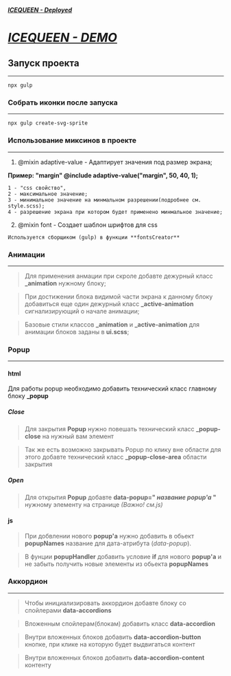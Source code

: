 **_[ICEQUEEN - Deployed](https://icequeen-cryo.com/cryo/kriokapsula/)_**

**_[ICEQUEEN - DEMO](https://ogurtsovartem.github.io/IceQueen_Landing/)_**
========================================

## Запуск проекта
-----------------------------------
```
npx gulp
```

### Собрать иконки после запуска
-----------------------------------
```
npx gulp create-svg-sprite
```

### Использование миксинов в проекте
-----------------------------------
1. @mixin adaptive-value - Адаптирует значения под размер экрана;

__Пример: "margin" @include adaptive-value("margin", 50, 40, 1);__

```
1 - "css свойство",
2 - максимальное значение;
3 - минимальное значение на минмальном разрешении(подробнее см. style.scss);
4 - разрешение экрана при котором будет применено минмальное значение;
```
2. @mixin font - Создает шаблон шрифтов для css

```
Используется сборщиком (gulp) в функции **fontsCreator**
```

### Анимации
-----------------------------------
>Для применения анмации при скроле добавте дежурный класс **_animation** нужному блоку;

>При достижении блока видимой части экрана к данному блоку добавиться еще один дежурный класс **_active-animation** сигнализирующий о начале анимации;

>Базовые стили классов **_animation** и **_active-animation** для анимации блоков заданы в **ui.scss**;



### Popup
-----------------------------------
#### html
Для работы popup необходимо добавить технический класс главному блоку **_popup**

##### Close
>Для закрытия **Popup** нужно повешать технический класс **_popup-close** на нужный вам элемент

>Так же есть возможно закрывать Popup по клику вне области для этого добавте технический класс **_popup-close-area** области закрытия

##### Open
>Для открытия **Popup** добавте **data-popup=" _название popup'a_ "** нужному элементу на странице _(Важно! см.js)_

#### js
>При добвлении нового **popup'a** нужно добавить в обьект **popupNames** название для дата-атрибута (_data-popup_).

>В фунции **popupHandler** добавить условие **if** для нового **popup'a** и не забыть получить новые элементы из обьекта **popupNames**


### Аккордион
-----------------------------------
>Чтобы инициализировать аккордион добавте блоку со спойлерами **data-accordions**

>Вложенным спойлерам(блокам) добавить класс **data-accordion**

>Внутри вложенных блоков добавить **data-accordion-button** кнопке, при клике на которую будет выдвигаться контент

>Внутри вложенных блоков добавить **data-accordion-content** контенту
